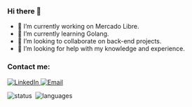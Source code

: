 ### Hi there 👋

- 🔭 I’m currently working on Mercado Libre.
- 🌱 I’m currently learning Golang.
- 👯 I’m looking to collaborate on back-end projects.
- 🤔 I’m looking for help with my knowledge and experience.

### Contact me:
 <a href="https://www.linkedin.com/in/danilosano/" target="_blank">
  <img src="https://img.shields.io/badge/-Linkedin-6610F2?style=for-the-badge&logo=Linkedin&logoColor=FFFFFF&" alt="LinkedIn">
 </a>

 <a href="mailto:daniloceccarelli14@gmail.com" target="_blank">
  <img src="https://img.shields.io/badge/-Email-6610F2?style=for-the-badge&logo=Gmail&logoColor=FFFFFF&" alt="Email">
 </a>

<img src="https://github-readme-stats.vercel.app/api?username=danilosano&theme=dark&show_icons=true&count_private=true&include_all_commits=true" alt="status" title="status"/>&nbsp;
<img src="https://github-readme-stats.vercel.app/api/top-langs/?username=danilosano&theme=dark&layout=compact&langs_count=8" alt="languages" title="languages"/>

